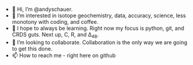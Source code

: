 - 👋 Hi, I’m @andyschauer.
- 👀 I’m interested in isotope geochemistry, data, accuracy, science, less monotony with coding, and coffee.
- 🌱 I hope to always be learning. Right now my focus is python, git, and CRDS guts. Next up, C, R, and &Delta;<sub>48</sub>.
- 💞️ I’m looking to collaborate. Collaboration is the only way we are going to get this done.
- 📫 How to reach me - right here on github

<!---
andyschauer/andyschauer is a ✨ special ✨ repository because its `README.md` (this file) appears on your GitHub profile.
You can click the Preview link to take a look at your changes.
--->
